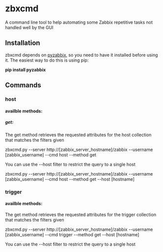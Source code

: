 <h1> zbxcmd </h1>
<p>A command line tool to help automating some Zabbix repetitive tasks not handled well by the GUI</p>

<h2> Installation </h2>
<p>zbxcmd depends on <a href="https://github.com/lukecyca/pyzabbix">pyzabbix</a>, so you need to have it installed before using it. The easiest way to do this is using pip:</p>
<strong>pip install pyzabbix</strong>

<h2> Commands </h2>
<h3>host</h3>
<h4>availble methods:</h4>
<h5>get:</h5>
<p>The get method retrieves the requested attributes for the host collection that matches the filters given</p>
<command>zbxcmd.py --server http://[zabbix_server_hostname]/zabbix --username [zabbix_username] --cmd host --method get</command>
<p>You can use the --host filter to restrict the query to a single host</p>
<command>zbxcmd.py --server http://[zabbix_server_hostname]/zabbix --username [zabbix_username] --cmd host --method get --host [hostname]</command>
<h3>trigger</h3>
<h4>availble methods:</h4>
<p>The get method retrieves the requested attributes for the trigger collection that matches the filters given</p>
<command>zbxcmd.py --server http://[zabbix_server_hostname]/zabbix --username [zabbix_username] --cmd trigger --method get --host [hostname]</command>
<p>You can use the --host filter to restrict the query to a single host</p>
